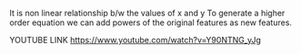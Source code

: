 It is non linear relationship b/w the values of x and y
To generate a higher order equation we can add powers of the original features as new features. 

YOUTUBE LINK
https://www.youtube.com/watch?v=Y90NTNG_yJg
